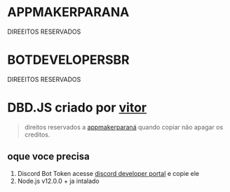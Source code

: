 # APPMAKERPARANA
DIREEITOS RESERVADOS
# BOTDEVELOPERSBR
DIREEITOS RESERVADOS
# DBD.JS criado por [vitor](https://discord.gg/2TWzx4hd)

> direitos reservados a [appmakerparaná](http://brasilmodenycity.ga) quando copiar não apagar os creditos. 

## oque voce precisa 

1. Discord Bot Token acesse [discord developer portal](https://discord.com/developers/applications) e copie ele
2. Node.js v12.0.0 + ja intalado

